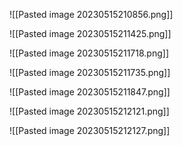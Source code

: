 ![[Pasted image 20230515210856.png]]

![[Pasted image 20230515211425.png]]

![[Pasted image 20230515211718.png]]


![[Pasted image 20230515211735.png]]

![[Pasted image 20230515211847.png]]

![[Pasted image 20230515212121.png]]

![[Pasted image 20230515212127.png]]